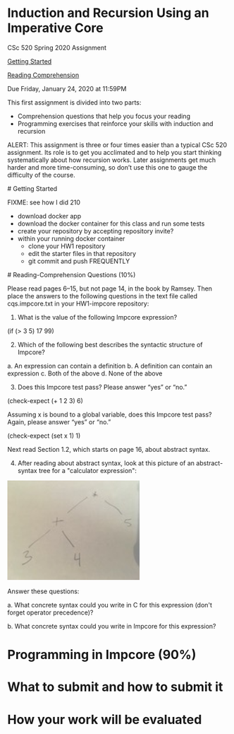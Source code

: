 # Induction and Recursion Using an Imperative Core

CSc 520 Spring 2020 Assignment

[Getting Started](#start)

[Reading Comprehension](#read)

Due Friday, January 24, 2020 at 11:59PM

This first assignment is divided into two parts:
 * Comprehension questions that help you focus your reading
 * Programming exercises that reinforce your skills with induction and recursion

ALERT: This assignment is three or four times easier than a typical CSc 520 assignment. Its role is to get you acclimated and to help you start thinking systematically about how recursion works. Later assignments get much harder and more time-consuming, so don’t use this one to gauge the difficulty of the course.

<a name="start"/>
# Getting Started

FIXME: see how I did 210

* download docker app
* download the docker container for this class and run some tests
* create your repository by accepting repository invite?
* within your running docker container
    * clone your HW1 repository
    * edit the starter files in that repository
    * git commit and push FREQUENTLY

<a name="read"/>
# Reading-Comprehension Questions (10%)

Please read pages 6–15, but not page 14, in the book by Ramsey. Then place the answers to the following questions in the text file called cqs.impcore.txt in your HW1-impcore repository:

1. What is the value of the following Impcore expression?

  (if (> 3 5) 17 99)


2. Which of the following best describes the syntactic structure of Impcore?

  a. An expression can contain a definition
  b. A definition can contain an expression
  c. Both of the above
  d. None of the above


3. Does this Impcore test pass? Please answer “yes” or “no.”

  (check-expect (+ 1 2 3) 6)

Assuming x is bound to a global variable, does this Impcore test pass? Again, please answer “yes” or “no.”

  (check-expect (set x 1) 1)


Next read Section 1.2, which starts on page 16, about abstract syntax.

4. After reading about abstract syntax, look at this picture of an abstract-syntax tree for a "calculator expression":
  
  <img alt="Picture of an abstract-syntax tree" src="hw1-ast.JPG" width="300">


Answer these questions:

a. What concrete syntax could you write in C for this expression (don't forget operator precedence)?

b. What concrete syntax could you write in Impcore for this expression?




# Programming in Impcore (90%)
# What to submit and how to submit it
# How your work will be evaluated
